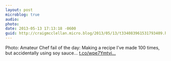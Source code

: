 ```yaml
---
layout: post
microblog: true
audio: 
photo: 
date: 2013-05-13 17:13:18 -0600
guid: http://craigmcclellan.micro.blog/2013/05/13/t334083961531793409.html
---
```

Photo: Amateur Chef fail of the day: Making a recipe I’ve made 100 times, but accidentally using soy sauce... [t.co/wpe7Ymtvi...](http://t.co/wpe7Ymtviy)
